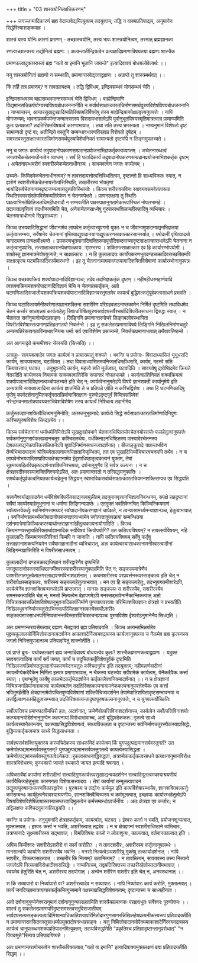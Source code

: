 +++
title = "03 शास्त्रयोनित्वाधिकरणम्"

+++
जगज्जन्मादिकारणं ब्रह्म वेदान्तवेद्यमित्युक्तम् तदयुक्तम्; तद्धि न वाक्यप्रतिपाद्यम्, अनुमानेन सिद्धेरित्याशङ्कयाह ।

शास्त्रं यस्य योनिः कारणं प्रमाणम् - तच्छास्त्रयोनि, तस्य भावः शास्त्रयोनित्वम्, तस्मात् ब्रह्मज्ञानका

रणत्वाच्छास्त्रस्य तद्योनित्वं ब्रह्मणः । अत्यन्तातीन्द्रियत्वेन प्रत्यक्षादिप्रमाणाविषयतया ब्रह्मणः शास्त्रैक

प्रमाणकत्वादुक्तस्वरूपं ब्रह्म "यतो वा इमानि भूतानि जायन्ते" इत्यादिवाक्यं बोधयत्येवेत्यर्थः ।।

ननु शास्त्रयोनित्वं ब्रह्मणो न सम्भवति, प्रमाणान्तरवेद्यत्वाद्व्रह्मणः । अप्राप्ते तु शास्त्रमर्थवत् ।।

किं तर्हि तत्र प्रमाणम्? न तावत्प्रत्यक्षम् । तद्धि द्विविधम्, इन्द्रियसम्भवं योगसम्भवं चेति ।

इन्द्रियसम्भवञ्च बाह्यसम्भवमान्तरसम्भवं चेति द्विविधम् । बाह्येन्द्रियाणि विद्यमानसन्निकर्षयोग्यस्वविषयबोधजननानीति न सर्वार्थसाक्षात्कारतन्निर्माणसमर्थपुरुषविशेषविषयबोधजननानि । नाप्यान्तरम्, आन्तरसुखदुःखादिव्यतिरिक्तबहिर्विषयेषु तस्य बाह्येन्द्रियानपेक्षप्रवृत्त्यनुपपत्तेः । नापि योगजन्यम्; भावनाप्रकर्षपर्यन्तजन्मानस्तस्य विशदावभासत्वेऽपि पूर्वानुभूतविषयस्मृतिमात्रत्वान्न प्रामाण्यमिति कुतः प्रत्यक्षता? तदतिरिक्तविषयत्वे कारणाभावात् । तथा सति तस्य भ्रमरूपता । नाप्यनुमानं विशेषतो दृष्टं सामान्यतो दृष्टं वा; अतीन्द्रिये वस्तुनि सम्बन्धावधारणविरहान्न विशेषतो दृषेटम् । समस्तवस्तुसाक्षात्कारतन्निर्माणसमर्थपुरुषविशेषनियतं सामान्यतो दृष्टमपि न लिङ्गमुपलभ्यते ।

ननु च जगतः कार्यत्वं तदुपादानोपकरणसम्प्रदानप्रयोजनाभिज्ञकर्तृकत्वव्याप्तम् । अचेतनारब्धत्वं जगतश्चैकचेतनाधीनत्वेन व्याप्तम् । सर्वं हि घटादिकार्यं तदुपादानोपकरणसम्प्रदानप्रयोजनाभिज्ञकर्तृकं दृष्टम् । अचेतनारब्धमरोगं स्वशरीरमेकचेतनाधीनञ्च । सावयवत्वेन जगतः कार्यत्वम् ।

उच्यते- किमिदमेकचेतनाधीनत्वम्? न तावत्तदायत्तोत्पत्तिस्थितित्वम्, दृष्टान्तो हि साध्यविकलः स्यात्, न ह्यरोगं स्वशरीरमेकचेतनायत्तोत्पत्तिस्थिति, तच्छरीरस्य भोक्तृणां भार्यादिसर्वचेतनानामदृष्टजन्यत्वात्तदुत्पत्तिस्थित्योः । किञ्च शरीरावयविनः स्वावयवसमवेततारूपा स्थितिरवयवसंश्लेपविशेषव्यतिरेकेण न चेतनमपेक्षते । प्राणनलक्षणा तु स्थितिः पक्षत्वाभिमतेक्षितिजलधिमहीधारादौ न सम्भवतीति पक्षसपक्षानुगतामेकरूपांस्थितं नोपलभामहे । तदायत्तप्रवृत्तित्वं तदधीनत्वमिति चेत्, अनेकचेतनसाध्येषु गुरुतररथशिलामहीरुहादिषु व्यभिचारः । चेतनमात्राधीनत्वे सिद्धसाध्यता ।

किञ्च उभयवादिसिद्धानां जीवानामेव लाघवेन कर्तृत्वाभ्युपगमो युक्तः न च जीवानामुपादानाद्यनभिज्ञतया कर्तृत्वासम्भवः, सर्वेषामेव चेतनानां पृथिव्याद्युपादानयागाद्युपकरणसाक्षात्कारसामर्थ्यात् । यथेदानीं पृथिव्यादयो यागादयश्च प्रत्यक्षमीक्ष्यन्ते । उपकरणभूतयागादिशक्तिरूपापूर्वादिशब्दवाच्यादृष्टसाक्षात्काराभावेऽपि चेतनानां न कर्तृत्वानुपपत्तिः, तत्साक्षात्कारानपेक्षणात्कायर्ारम्भस्य । शक्तिमत्साक्षात्कार एव हि कार्यारम्भोपयोगी । शक्तेस्तु ज्ञानमात्रमेवोपयुज्यते; न साक्षात्कारः । न हि कुलालादयः कार्योपकरणभूतदण्डचक्रादिवत्तच्छक्तिमपि साक्षात्कृत्य घटमपिकादिकार्यमारभन्ते । इह तु चेतनानामागमावगतयागादिशक्तिविशेषाणां कार्यारम्भोनानुपपन्नः ।

किञ्च यच्छक्यक्रियं शक्योपादानादिविज्ञानञ्च; तदेव तदभिज्ञकर्तृकं दृष्टम् । महीमहीधरमहार्णवादि त्वशक्यक्रियमशक्योपादानादिविज्ञानं चेचि न चेतनातकर्तृकम्; अतो घटमणिकादिसजातीयशक्यक्रियशक्योपादानादिविज्ञानवस्तुगतमेव कायर्त्वं बुद्धिमत्कर्तृपूर्वकत्वसाधने प्रभवति ।

किञ्च घटादिकायर्मनीश्वरेणाल्पज्ञानशक्तिना सशरीरेण परिग्रहवताऽनाप्तकामेन निर्मितं दृष्टमिति तथाविधमेव चेतनं कर्त्तारं साधयन्नयं कार्यत्वहेतुः सिषाधयिषितपुरुषसार्वज्ञ्यसर्वैश्चर्यादिविपरीतसाधना द्विरुद्धः स्यात् । न चैतावता सर्वानुमानोच्छेदप्रसङ्गः । लिङ्गिनि प्रमाणान्तरगोचरे लिङ्गबलोपस्थापिता विपरीतविशेषास्तत्प्रमाणप्रतिहतगतयो निवर्त्तन्ते । इह तु सकलेतरप्रमाणाविषये लिङ्गिनि निखिलनिर्माणचतुरे अन्वव्यतिरेकावगताविनाभावनियमा धर्माः सर्व एवाविशेषेण प्रसज्यन्ते, निवर्त्तकप्रमाणाभावात् तथैवावतिष्ठन्ते ।

अत आगमादृते कथमीश्वरः सेत्स्यति (सिध्यति) ।।

अत्राहुः- सावयवत्वादेव जगतः कार्यत्वं न प्रत्याख्यातुं शक्यते । भवन्ति च प्रयोगाः- विवादाध्यासितं भूभूधरादि कार्यम्, सावयवत्वात्, घटादिवत् । तथा विवादाध्यासितमवनिजलधिमहीधरादि, कार्यम्, महत्त्वे सति क्रियावत्त्वात् घटवत् । तनुभुवनादि कार्यम्, महत्त्वे सति मूर्त्तत्वात्, घटवदिति । सावयवेषु द्रव्येष्विदमेव क्रियते नेतरदिति कार्यत्वस्य नियामकं सावयवत्वातिरेकि रूपान्तरं नोपलभामहे । कार्यत्वप्रतिनियतं शक्यक्रियत्वं शक्योपादानादिविज्ञानत्वञ्चोपलभ्यते इति चेत् न; कार्यत्वेनानुमतेऽपि विषये ज्ञानशक्ती कार्यानुमेये इति अन्यत्रापि सावयवत्वादिना कार्यत्वं ज्ञातमिति ते च प्रतिपन्ने एवेति न कश्चिद्विशेषः । तथा हि घटमणिकादिषु कृतेषु कार्यदर्शनानुमितकर्तृगततन्निर्माणाक्तिज्ञानः पुरुषोऽदृष्टपूर्वं विचित्रसन्निवेशं नरेन्द्रभवनमालोक्यावयवसन्निवेशविशेषेण तस्य कायर्त्वं निश्चित्य तदानीमेव

कर्त्तुस्तज्ज्ञानशक्तिवैचित्र्यमनुमिनोति; अतस्तनुभुवनादेः कार्यत्वे सिद्धे सर्वसाक्षात्कारतन्निर्माणादिनिपुणः कश्चित्पुरुषविशेषः सिध्द्यत्येव ।।

किञ्च सर्वचेतनानां धर्माधर्मनिमित्तेऽपि सुखदुःखोपभागे चेतनानधिष्ठितयोरचेतनयोस्तयोः फलहेतुत्वानुपपत्तेः सर्वकर्मानुगुणसर्वफलप्रदानचतुरः कश्चिदास्थेयः, वर्धकिनाऽनधिष्ठितस्य वास्यादेरचेतनस्य देशकालाद्यनेकपरिकसन्निधानेऽपि यूपादिनिर्माणसाधनत्वादर्शनात् । बीजाङ्कुरादेः पक्षान्तर्भावेण तैर्व्यभिचारापादानं श्रोत्रियवेतालानामनभिज्ञताविजृम्भितम्, तत एव सुखादिभिर्व्यभिचारवचनमपि तथैव । न च लाघवेनोभयवादिसम्प्रतिपन्नक्षेत्रज्ञानामेव ईदृशाधिष्ठातृत्वकल्पनं युक्तम्, तेषां सूक्ष्मव्यवहितविप्रकृष्टदर्शनाशक्तिनिश्चयात्, दर्शनानुगुणैव हि सर्वत्र कल्पना । न च क्षेत्रज्ञवदीश्वरस्याशक्तिनिश्चयोऽस्ति, अतः प्रमाणान्तरतो न तत्सिद्धयनुपपत्तिः । समर्थकर्तृपूर्वकत्वनियतकार्यत्वहेतुना सिद्धयन् स्वाभाविकसर्वार्थसाक्षात्कारतन्नियमनशक्तिसम्पन्न एव सिद्धयति ।

यत्त्वनैश्वर्याद्यापादनेन धर्मविशेषविपरीतसाद्यनत्वमुन्नीतम् तदनुमानवृत्तानभिज्ञत्वनिबन्धनम्, सपक्षे सहदृष्टानां सर्वेषां कार्य्यस्याहेतुभूनानां च धर्माणां लिङ्गिन्यप्राप्तेः । एतदुक्तं भवतिकेनचित् किञ्चित्क्रियमाणं स्वोत्पत्तयेकर्तुः स्वनिर्माणसामथ्यर्ं स्वोपादानोपकरणज्ञानं चापेक्षते, न त्वन्यासामर्थ्यमन्याज्ञानञ्च, हेतुत्वाभावात् । स्वनिर्माणसामर्थ्यस्वोपादानोपकरणज्ञानाभ्यामेव स्वोत्पत्तावुपपन्नायां सम्बन्धितया दर्शनमात्रेणाकिञ्चित्करस्यार्थान्तराज्ञानादेर्हेतुत्वकल्पनायोगादिति । किञ्च क्रियमाणवस्तुव्यतिरिक्तार्थाज्ञानादिकं सर्वविषयं क्रियोपयोगि? उत कतिपयविषयम्? न तावत्सर्वविषयम्, नहि कुलालादिः क्रियमाणव्यतिरिक्तं किमपि न जानाति । नापि कतिपयविषयम् सर्वेषु कर्तृषु तत्तदज्ञानाशक्त्यनियमेन सर्वेषामज्ञानादीनां व्यभिचारात्, अतः कार्यत्वस्यासाधकानामनीश्वरत्वादीनां लिङ्गिन्यप्राप्तिरिति न विपरीतसाधनत्वम् ।

कुलालादीनां दण्डचक्राद्यधिष्ठानं शरीरद्वारेणैव दृष्यमिति जगदुपादानोपकरणाधिष्ठानमीश्वरस्याशरीरस्यानुपपन्नमिति चेत् न; सङ्कल्पमात्रेणैव परशरीरगतभूतवेतालगरलाद्यपगमविनाशदर्शनात् । कथमशरीरस्य परप्रवर्त्तनरूपस्सङ्कल्प इति चेत् न शरीरापेक्षस्सङ्कल्पः, शरीरस्य सङ्कल्पहेतुत्वाभावात् । मन एव हि सङ्कल्पहेतुः, तदभ्युपगतमीश्वरेऽपि, कार्यत्वेनैव ज्ञानशक्तिवन्मनसोऽपि प्राप्तत्वात् । मानसः सङ्कल्पः स शरीरस्यैव, सशरीरस्यैव समनस्कत्वादिति चेत् न; मनसो नित्यत्वेन देहापगमेऽपि मनस्सद्भावेनानैकान्तिकत्वात् अतो विचित्रावयवसन्निवेशविशेषतनुभुवनादिकार्यनिर्माणे पुण्यपापपरवशः परिमितशक्तिज्ञानः क्षेत्रज्ञो न प्रभवतीति निखिलभुवननिर्माणचतुरोऽचिन्त्यापरिमितज्ञानशकत्यैश्वर्योऽशरीरः सङ्कल्पमात्रसाधनपरिनिष्पन्नानन्तविस्तारविचित्ररचनप्रपञ्चः पुरुषविशेष ईश्वरोऽनुमानेनैव सिध्द्यति ।

अतः प्रमाणान्तरावसेयत्वाद् ब्रह्मणः नैतद्वाक्यं ब्रह्म प्रतिपादयति । किञ्च अत्यन्तभिन्नयोरेव मृद्द्रव्यकुलालयोर्निमित्तोपादानत्वदर्शनेन आकाशादेर्निरवयवद्रव्यस्य कार्यत्वानुपपत्त्या च नैकमेव ब्रह्म कृत्स्नस्य जगतो निमित्तमुपादानञ्च प्रतिपादयितुं शाक्नोतीति ।।

एवं प्राप्ते ब्रूमः- यथोक्तलक्षणं ब्रह्म जन्मादिवाक्यं बोधयत्येव कुतः? शास्त्रैकप्रमाणकत्वाद्व्रह्मणः । यदुक्तं सावयवत्वादिना कार्यं सर्वं जगत्, कार्यं च तदुचितकर्तृविशेषपूर्वकं दृष्टमिति निखिलजगन्निर्माणतदुपादानोपकरणवेदनचतुरः कश्चिदनुमेय इति तदयुक्तम्; महीमहार्णवादीनां कायर्त्वेप्येकदैवैकेन निर्मिता इत्यत्र प्रमाणाभावात्, न चैकस्य घटस्येव सर्वेषामेकं कार्यत्वम्, येनैकदैवैकः कर्त्ता स्यात् । पृथग्भूतेषु कार्येषु कालभेदकर्तृभेददर्शनेन कर्तृकालैक्यनियमादर्शनात् ।। न च क्षेत्रज्ञानां विचित्रजगन्निर्माणाशकत्या कार्यत्वबलेन तदतिरिक्तकल्पनायामनेककल्पनानुपपत्तेश्चैकः एव कर्त्ता भवितुमर्हतीति क्षेत्रज्ञानामेवोपचितपुण्यविशेषाणां शक्तिवैचित्र्यदर्शनेन तेषामेवातिशयितादृष्टसम्भावनया च तत्तद्विलक्षणकार्यहेतुुत्वसम्भवात् तदतिरिक्तात्यन्तादृष्टपुरुषकल्पनानुपपत्तेः, न च युगपत्सर्वोच्छितिः

सर्वोत्पत्तिश्च प्रमाणपदवीमधिरो हतः, अदर्शनात्, क्रमेणैवोत्पत्तिविनाशदर्शनाच्च, कार्यत्वेन सर्वोत्पत्तिविनाशयोः कल्प्यमानयोर्दर्शनानुगुण्येन कल्पनायां विरोधाभावाच्च, अतो बुद्धिमदेककतर्ृकत्वे साध्ये कार्यत्वस्यानैकान्त्यम्, पक्षस्याप्रसिद्धविशेषणत्वं, साध्यविकलता च दृष्टान्तस्य सर्वनिर्माणचतुरस्यैकस्याप्रसिद्धेः, बुद्धिमत्कर्तृकत्वमात्र साध्ये सिद्धसाधनता ।

सार्वज्ञ्यसर्वशक्तियुक्तस्य कस्यचिदेकस्य साधकमिदं कार्यत्वम् किं युगपदुत्पद्यमानसर्ववस्तुगर्तं? उत क्रमेणोत्पद्यमानसर्ववस्तुगतम्? युगपदुत्पद्यमानसर्ववस्तुगतत्वे कायर्त्वस्यासिद्धता । क्रमेणोत्पद्यमानसर्ववस्तुगतत्वेऽनेकतर्ृकत्वसाधनाद्धिरुद्धता, अत्राप्येककर्तृकत्वसाधने प्रत्यक्षनानुमानविरोधः शास्त्रविरोधश्च; कुम्भकारो जायते रथकारो जायत इत्यादि श्रवणात् ।

अपिचसर्वेषां कार्याणां शरीरादीनां सत्त्वादिगुणकार्यरूपसुखाद्यन्वयदर्शनेन सत्त्वादिमूलत्वमवश्याश्रयणीयं कार्यवैचित्र्यहेतुभूताः कारणगता विशेषाःसत्त्वादयः । तेषां कार्याणां तन्मूलत्वापादनं तद्युक्तपुरुषान्तःकरणविकारद्वारेण । पुरुषस्य च तद्योगः कर्ममूल इति कायर्विशेषारम्भायैव, ज्ञानशक्तिवत्कर्त्तुः कर्मसम्बन्धः कार्यहुेत्वनैवावश्याश्रयणीयः, ज्ञानशक्तिवैचित्र्यस्य च कर्ममूलत्वात्, इच्छायाः कार्यारम्भहेतुत्वेऽपि विषयविशेषविशेषितायास्तस्यासप्तत्त्वादिमूलत्वेन कर्मसम्बन्धोऽवर्जनीयः । अतः क्षेत्रज्ञा एव कर्त्तारः; न तद्विलक्षणः कश्चिदनुमानात्सिद्धयति ।।

भवन्ति च प्रयोगाः- तनुभुवनादि क्षेत्रज्ञकर्तृकम्, कायर्त्वात्, घटवत् । ईश्वरः कर्त्ता न भवति, प्रयोजनशून्यत्वात्, मुक्तात्मवत् । इश्वरः कर्त्ता न भवति, अशरीरत्वात् तद्वदेव । न च क्षेत्रज्ञानां स्वशरीराधिष्ठाने व्यभिचारः, तत्राप्यनादेः सूक्ष्मशरीरस्य सद्भावात् । विमतिविषयः कालो न लोकशून्यः, कालत्वात्, वर्तमानकालवत् इति ।

अपिच किमीश्वरः सशरीरोऽशरीरो वा कार्यं करोति? । न तावदशरीरः, अशरीरस्य कर्तृत्वानुपलब्धेः । मानसान्यपि कार्याणि सशरीरस्यैव भवन्ति । मनसो नित्यत्वेऽप्यशरीरेषु मुक्तेषु तत्कार्यादर्शनात् । नापि सशरीरः, विकल्पासहत्वात् । तच्छरीरं किं नित्यम्? उतानित्यम्? । न तावन्नित्यम्, सावयवस्य तस्य नित्यत्वे जगतोऽपि नित्यत्वाविरोधादीश्वरासिद्धेः । नाप्यनित्यम्, तद्वयतिरिक्तस्य तच्छरीरहेतोस्तदानीमभावात् । स्वयमेव हेतुरिति चेत् न, अशरीरस्य तदयोगात् । अन्येन शरीरेण सशरीर इति चेत् न, अनवस्थानात् ।।

स किं सव्यापारो वा निर्व्यापारो वा? अशरीरत्वादेव न सव्यापारः । नापि निर्व्यापारः कार्यं करोति, मुक्तात्मवत् । कार्यं जगदिच्छामात्रव्यापारकर्तृकमित्युच्यमाने पक्षस्याप्रसिद्धविशेषणत्वम्; दृष्टान्तस्य च साध्यहीनता ।

अतो दर्शनानुगुण्येनेश्वरानुमानं दर्शनानुगुण्यपराहतमिति शास्त्रैकप्रमाणकः परब्रह्मभूतः सर्वेश्वरः पुरुषोत्तमः ।। शास्त्रं तु सकलेतरप्रमाणपरिदृष्टसमस्तवस्तुविसजातीयम् सार्वज्ञ्यसत्यसङ्कल्पत्वादिमिश्रानवधिकातिशयापरिमितोदारगुणसागरन्निखिलहेयप्रत्यनीकस्वरूपं प्रतिपादयतीति न प्रमाणान्तरावसितवस्तुसाधर्म्यप्रयुक्तदोषगन्धप्रसङ्गः । यत्तु निमित्तोपादानयोरैक्यमाकाशादेर्निरवयवद्रव्यस्य कार्यत्वं चानुपलब्धमशक्यप्रतिपादनमित्युक्तम्; तदप्यविरुद्धमिति "प्रकृतिश्च प्रतिज्ञादृष्टान्तानुपरोधात्" "न वियदश्रुते"रित्यत्र प्रतिपादयिष्यते ।

अतः प्रमाणान्तरागोचरत्वेन शास्त्रैकविषयत्वात् "यतो वा इमानि" इत्यादिवाक्यमुक्तलक्षणं ब्रह्म प्रतिपादयतीति सिद्धम् ।।